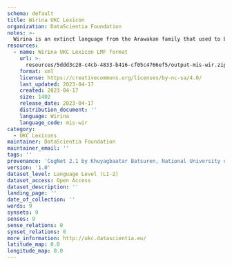 ```yaml
---
schema: default
title: Wirina UKC Lexicon
organization: DataScientia Foundation
notes: >-
  Wirina is an extinct language from the Arawakan family that used to be spoken in South America. The UKC Lexicon of Wirina is represented as a lexico-semantic network. It consists of words, word senses, synsets, as well as sense-level and synset-level relationships
resources:
  - name: Wirina UKC Lexicon LMF format
    url: >-
      resources/5ddd3c28-c4cb-4833-b416-cf05c4766ef5/output-mis-wir.zip
    format: xml
    license: https://creativecommons.org/licenses/by-nc-sa/4.0/
    last_updated: 2023-04-17
    created: 2023-04-17
    size: 1402
    release_date: 2023-04-17
    distribution_document: ''
    language: Wirina
    language_code: mis-wir
category:
  - UKC Lexicons
maintainer: DataScientia Foundation
maintainer_email: ''
tags: ''
provenance: 'CogNet 2.1 by Khuyagbaatar Batsuren, National University of Mongolia (http://cognet.ukc.disi.unitn.it); Native Languages of the Americas 2021.11. by Laura Redish and Orrin Lewis (http://www.native-languages.org); Princeton WordNet 2.1 by Princeton University (https://wordnet.princeton.edu)'
version: '1.0'
dataset_level: Language Level (L1-2)
dataset_access: Open Access
dataset_description: ''
landing_page: ''
date_of_collection: ''
words: 9
synsets: 9
senses: 9
sense_relations: 0
synset_relations: 0
more_information: http://ukc.datascientia.eu/
latitude_map: 0.0
longitude_map: 0.0
---
```

